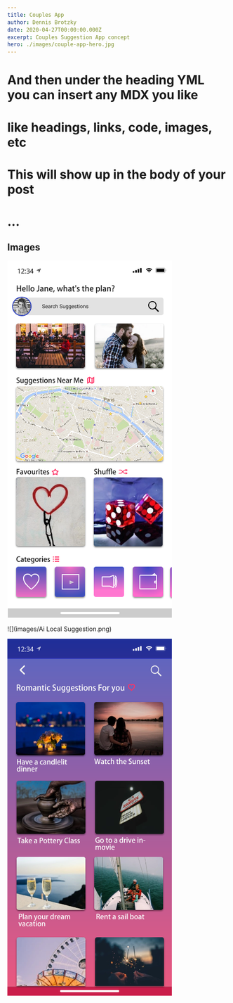 ```yaml
---
title: Couples App
author: Dennis Brotzky
date: 2020-04-27T00:00:00.000Z
excerpt: Couples Suggestion App concept
hero: ./images/couple-app-hero.jpg
---
```

# And then under the heading YML you can insert any MDX you like

# like headings, links, code, images, etc

# This will show up in the body of your post

# ...

<!-- <p>  project about blender development <p> -->

## Images

![](images/Home.png "Homepage")

![](images/Ai Local Suggestion.png)

![](images/Suggestions.png)
